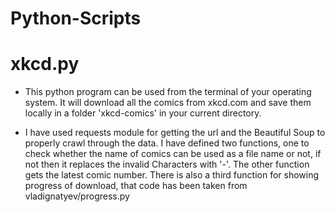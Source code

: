 # Python-Scripts

# xkcd.py
 
* This python program can be used from the terminal of your operating system. It will download all the comics from xkcd.com and save them locally in a folder 'xkcd-comics' in your current directory. 

* I have used requests module for getting the url and the Beautiful Soup to properly crawl through the data. I have defined two functions, one to check whether the name of comics can be used as a file name or not, if not then it replaces the invalid Characters with '-'. The other function gets the latest comic number. There is also a third function for showing progress of download, that code has been taken from vladignatyev/progress.py
